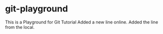 # git-playground
This is a Playground for Git Tutorial
Added a new line online.
Added the line from the local.
